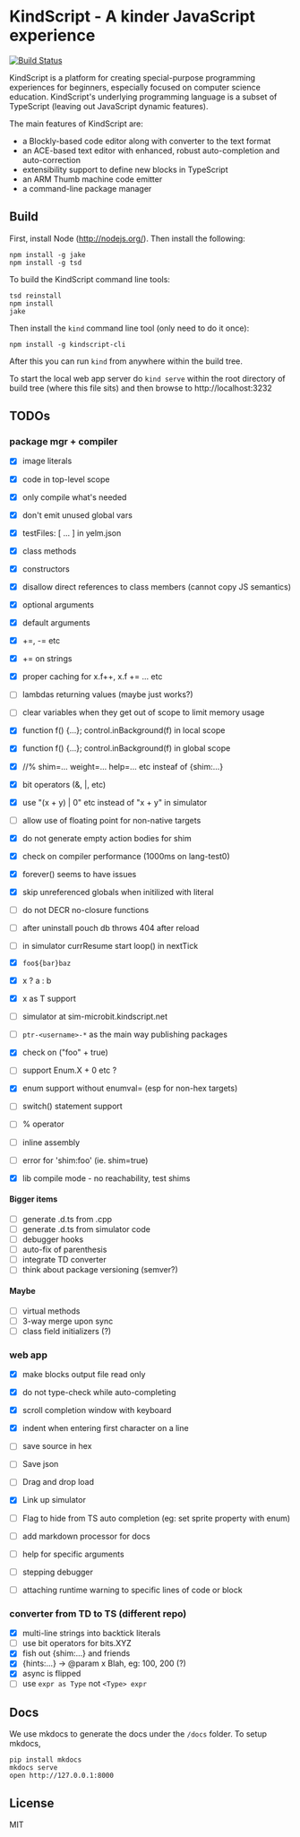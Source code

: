# KindScript - A kinder JavaScript experience

[![Build Status](https://travis-ci.org/Microsoft/yelm.svg?branch=master)](https://travis-ci.org/Microsoft/yelm)

KindScript is a platform for creating special-purpose programming experiences for
beginners, especially focused on computer science education. KindScript's underlying
programming language is a subset of TypeScript (leaving out JavaScript dynamic
features).

The main features of KindScript are:
* a Blockly-based code editor along with converter to the text format
* an ACE-based text editor with enhanced, robust auto-completion and auto-correction
* extensibility support to define new blocks in TypeScript
* an ARM Thumb machine code emitter
* a command-line package manager

## Build

First, install Node (http://nodejs.org/). Then install the following:
```
npm install -g jake
npm install -g tsd
```

To build the KindScript command line tools:

```
tsd reinstall
npm install
jake
```

Then install the `kind` command line tool (only need to do it once):

```
npm install -g kindscript-cli
```

After this you can run `kind` from anywhere within the build tree.

To start the local web app server do `kind serve` within the root directory
of build tree (where this file sits) and then browse to http://localhost:3232 

## TODOs

### package mgr + compiler
* [x] image literals
* [x] code in top-level scope
* [x] only compile what's needed
* [x] don't emit unused global vars
* [x] testFiles: [ ... ] in yelm.json
* [x] class methods
* [x] constructors
* [x] disallow direct references to class members (cannot copy JS semantics)
* [x] optional arguments
* [x] default arguments
* [x] +=, -= etc
* [x] += on strings
* [x] proper caching for x.f++, x.f += ... etc
* [ ] lambdas returning values (maybe just works?)
* [ ] clear variables when they get out of scope to limit memory usage
* [x] function f() {...}; control.inBackground(f) in local scope
* [x] function f() {...}; control.inBackground(f) in global scope
* [x] //% shim=... weight=... help=... etc insteaf of {shim:...}
* [x] bit operators (&, |, etc)
* [x] use "(x + y) | 0" etc instead of "x + y" in simulator
* [ ] allow use of floating point for non-native targets
* [x] do not generate empty action bodies for shim
* [x] check on compiler performance (1000ms on lang-test0)
* [x] forever() seems to have issues
* [x] skip unreferenced globals when initilized with literal
* [ ] do not DECR no-closure functions
* [ ] after uninstall pouch db throws 404 after reload
* [ ] in simulator currResume start loop() in nextTick
* [x] `foo${bar}baz`
* [x] x ? a : b
* [x] x as T support
* [ ] simulator at sim-microbit.kindscript.net
* [ ] `ptr-<username>-*` as the main way publishing packages
* [x] check on ("foo" + true)
* [ ] support Enum.X + 0 etc ?

* [x] enum support without enumval= (esp for non-hex targets)
* [ ] switch() statement support
* [ ] % operator
* [ ] inline assembly
* [ ] error for 'shim:foo' (ie. shim=true)
* [x] lib compile mode - no reachability, test shims

#### Bigger items
* [ ] generate .d.ts from .cpp
* [ ] generate .d.ts from simulator code
* [ ] debugger hooks
* [ ] auto-fix of parenthesis
* [ ] integrate TD converter
* [ ] think about package versioning (semver?)

#### Maybe
* [ ] virtual methods
* [ ] 3-way merge upon sync
* [ ] class field initializers (?)

### web app

* [x] make blocks output file read only
* [x] do not type-check while auto-completing
* [x] scroll completion window with keyboard
* [x] indent when entering first character on a line
* [ ] save source in hex
* [ ] Save json
* [ ] Drag and drop load
* [x] Link up simulator
* [ ] Flag to hide from TS auto completion (eg: set sprite property with enum)
* [ ] add markdown processor for docs
* [ ] help for specific arguments
* [ ] stepping debugger
* [ ] attaching runtime warning to specific lines of code or block


### converter from TD to TS (different repo)

* [x] multi-line strings into backtick literals
* [ ] use bit operators for bits.XYZ
* [x] fish out {shim:...} and friends
* [x] {hints:...} -> @param x Blah, eg: 100, 200 (?)
* [x] async is flipped
* [ ] use `expr as Type` not `<Type> expr`

## Docs

We use mkdocs to generate the docs under the ``/docs`` folder. To setup mkdocs, 
````
pip install mkdocs
mkdocs serve
open http://127.0.0.1:8000
````

## License

MIT
